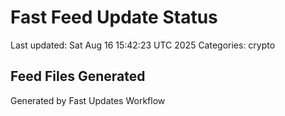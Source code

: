 # Fast Feed Update Status
Last updated: Sat Aug 16 15:42:23 UTC 2025
Categories: crypto

## Feed Files Generated

Generated by Fast Updates Workflow
